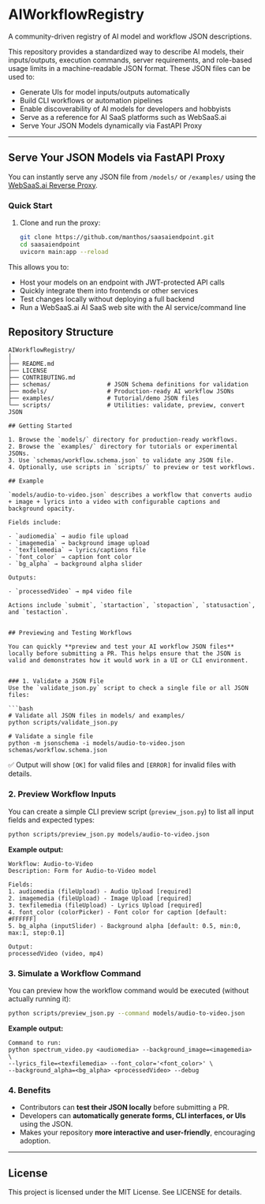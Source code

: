 # AIWorkflowRegistry

A community-driven registry of AI model and workflow JSON descriptions.

This repository provides a standardized way to describe AI models, their inputs/outputs, execution commands, server requirements, and role-based usage limits in a machine-readable JSON format. These JSON files can be used to:

- Generate UIs for model inputs/outputs automatically
- Build CLI workflows or automation pipelines
- Enable discoverability of AI models for developers and hobbyists
- Serve as a reference for AI SaaS platforms such as WebSaaS.ai
- Serve Your JSON Models dynamically via FastAPI Proxy

---

## Serve Your JSON Models via FastAPI Proxy

You can instantly serve any JSON file from `/models/` or `/examples/` using the
[WebSaaS.ai Reverse Proxy](https://github.com/manthos/websaas_reverseproxy).

### Quick Start
1. Clone and run the proxy:
   ```bash
   git clone https://github.com/manthos/saasaiendpoint.git
   cd saasaiendpoint
   uvicorn main:app --reload

This allows you to:

- Host your models on an endpoint with JWT-protected API calls
- Quickly integrate them into frontends or other services
- Test changes locally without deploying a full backend
- Run a WebSaaS.ai AI SaaS web site with the AI service/command line


## Repository Structure

```
AIWorkflowRegistry/
│
├── README.md
├── LICENSE
├── CONTRIBUTING.md
├── schemas/                # JSON Schema definitions for validation
├── models/                 # Production-ready AI workflow JSONs
├── examples/               # Tutorial/demo JSON files
└── scripts/                # Utilities: validate, preview, convert JSON

## Getting Started

1. Browse the `models/` directory for production-ready workflows.
2. Browse the `examples/` directory for tutorials or experimental JSONs.
3. Use `schemas/workflow.schema.json` to validate any JSON file.
4. Optionally, use scripts in `scripts/` to preview or test workflows.

## Example

`models/audio-to-video.json` describes a workflow that converts audio + image + lyrics into a video with configurable captions and background opacity.

Fields include:

- `audiomedia` → audio file upload
- `imagemedia` → background image upload
- `texfilemedia` → lyrics/captions file
- `font_color` → caption font color
- `bg_alpha` → background alpha slider

Outputs:

- `processedVideo` → mp4 video file

Actions include `submit`, `startaction`, `stopaction`, `statusaction`, and `testaction`.


## Previewing and Testing Workflows

You can quickly **preview and test your AI workflow JSON files** locally before submitting a PR. This helps ensure that the JSON is valid and demonstrates how it would work in a UI or CLI environment.


### 1. Validate a JSON File
Use the `validate_json.py` script to check a single file or all JSON files:

```bash
# Validate all JSON files in models/ and examples/
python scripts/validate_json.py

# Validate a single file
python -m jsonschema -i models/audio-to-video.json schemas/workflow.schema.json
```

✅ Output will show `[OK]` for valid files and `[ERROR]` for invalid files with details.

### 2. Preview Workflow Inputs
You can create a simple CLI preview script (`preview_json.py`) to list all input fields and expected types:

```bash
python scripts/preview_json.py models/audio-to-video.json
```

**Example output:**

```
Workflow: Audio-to-Video
Description: Form for Audio-to-Video model

Fields:
1. audiomedia (fileUpload) - Audio Upload [required]
2. imagemedia (fileUpload) - Image Upload [required]
3. texfilemedia (fileUpload) - Lyrics Upload [required]
4. font_color (colorPicker) - Font color for caption [default: #FFFFFF]
5. bg_alpha (inputSlider) - Background alpha [default: 0.5, min:0, max:1, step:0.1]

Output:
processedVideo (video, mp4)
```

### 3. Simulate a Workflow Command
You can preview how the workflow command would be executed (without actually running it):

```bash
python scripts/preview_json.py --command models/audio-to-video.json
```

**Example output:**

```
Command to run:
python spectrum_video.py <audiomedia> --background_image=<imagemedia> \
--lyrics_file=<texfilemedia> --font_color='<font_color>' \
--background_alpha=<bg_alpha> <processedVideo> --debug
```

### 4. Benefits
- Contributors can **test their JSON locally** before submitting a PR.
- Developers can **automatically generate forms, CLI interfaces, or UIs** using the JSON.
- Makes your repository **more interactive and user-friendly**, encouraging adoption.

---

## License

This project is licensed under the MIT License. See LICENSE for details.

